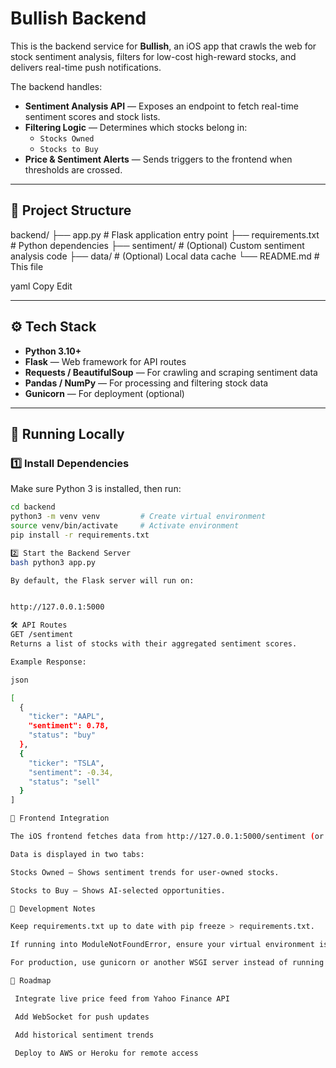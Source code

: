 # Bullish Backend

This is the backend service for **Bullish**, an iOS app that crawls the web for stock sentiment analysis, filters for low-cost high-reward stocks, and delivers real-time push notifications.

The backend handles:
- **Sentiment Analysis API** — Exposes an endpoint to fetch real-time sentiment scores and stock lists.
- **Filtering Logic** — Determines which stocks belong in:
  - `Stocks Owned`
  - `Stocks to Buy`
- **Price & Sentiment Alerts** — Sends triggers to the frontend when thresholds are crossed.

---

## 📂 Project Structure

backend/
├── app.py # Flask application entry point
├── requirements.txt # Python dependencies
├── sentiment/ # (Optional) Custom sentiment analysis code
├── data/ # (Optional) Local data cache
└── README.md # This file

yaml
Copy
Edit

---

## ⚙️ Tech Stack

- **Python 3.10+**
- **Flask** — Web framework for API routes
- **Requests / BeautifulSoup** — For crawling and scraping sentiment data
- **Pandas / NumPy** — For processing and filtering stock data
- **Gunicorn** — For deployment (optional)

---

## 🚀 Running Locally

### 1️⃣ Install Dependencies

Make sure Python 3 is installed, then run:

```bash
cd backend
python3 -m venv venv         # Create virtual environment
source venv/bin/activate     # Activate environment
pip install -r requirements.txt

2️⃣ Start the Backend Server
bash python3 app.py

By default, the Flask server will run on:


http://127.0.0.1:5000

🛠 API Routes
GET /sentiment
Returns a list of stocks with their aggregated sentiment scores.

Example Response:

json

[
  {
    "ticker": "AAPL",
    "sentiment": 0.78,
    "status": "buy"
  },
  {
    "ticker": "TSLA",
    "sentiment": -0.34,
    "status": "sell"
  }
]

🔄 Frontend Integration

The iOS frontend fetches data from http://127.0.0.1:5000/sentiment (or your deployed backend URL).

Data is displayed in two tabs:

Stocks Owned — Shows sentiment trends for user-owned stocks.

Stocks to Buy — Shows AI-selected opportunities.

📌 Development Notes

Keep requirements.txt up to date with pip freeze > requirements.txt.

If running into ModuleNotFoundError, ensure your virtual environment is activated (source venv/bin/activate).

For production, use gunicorn or another WSGI server instead of running Flask directly.

📅 Roadmap

 Integrate live price feed from Yahoo Finance API

 Add WebSocket for push updates

 Add historical sentiment trends

 Deploy to AWS or Heroku for remote access

